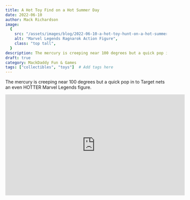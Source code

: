 ```yaml
---
title: A Hot Toy Find on a Hot Summer Day
date: 2022-06-10
author: Mack Richardson
image:
  {
    src: "/assets/images/blog/2022-06-10-a-hot-toy-hunt-on-a-hot-summer-day/ragnarok.jpg",
    alt: "Marvel Legends Ragnarok Action Figure",
    class: "top tall",
  }
description: The mercury is creeping near 100 degrees but a quick pop in to Target nets an even HOTTER Marvel Legends figure.
draft: true
category: MackDaddy Fun & Games
tags: ["collectibles", "toys"]  # Add tags here
---
```


<p class="center">The mercury is creeping near 100 degrees but a quick pop in to Target nets an even HOTTER Marvel Legends figure.</p>

<iframe width="560" height="315" src="https://www.youtube.com/embed/7r1GSJTuPNU" title="YouTube video player" frameborder="0" allow="accelerometer; autoplay; clipboard-write; encrypted-media; gyroscope; picture-in-picture; web-share" referrerpolicy="strict-origin-when-cross-origin" allowfullscreen></iframe>